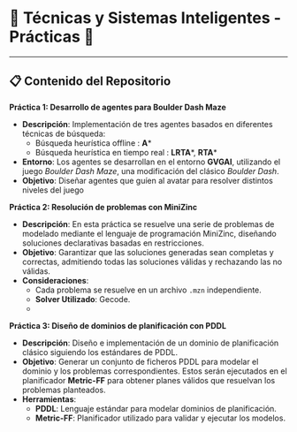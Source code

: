 # 🌟 Técnicas y Sistemas Inteligentes - Prácticas 🌟

---

## 📋 Contenido del Repositorio

**Práctica 1: Desarrollo de agentes para Boulder Dash Maze**
   - **Descripción**: Implementación de tres agentes basados en diferentes técnicas de búsqueda:
     - Búsqueda heurística offline : **A***
     - Búsqueda heurística en tiempo real : **LRTA***, **RTA***
   - **Entorno**: Los agentes se desarrollan en el entorno **GVGAI**, utilizando el juego *Boulder Dash Maze*, una modificación del clásico *Boulder Dash*.
   - **Objetivo**: Diseñar agentes que guíen al avatar para resolver distintos niveles del juego

**Práctica 2: Resolución de problemas con MiniZinc**
   - **Descripción**: En esta práctica se resuelve una serie de problemas de modelado mediante el lenguaje de programación MiniZinc, diseñando soluciones declarativas basadas en restricciones.
   - **Objetivo**: Garantizar que las soluciones generadas sean completas y correctas, admitiendo todas las soluciones válidas y rechazando las no válidas.
   - **Consideraciones**:
        - Cada problema se resuelve en un archivo `.mzn` independiente.
        - **Solver Utilizado**: Gecode.
        - 
**Práctica 3: Diseño de dominios de planificación con PDDL**
   - **Descripción**: Diseño e implementación de un dominio de planificación clásico siguiendo los estándares de PDDL.
   - **Objetivo**: Generar un conjunto de ficheros PDDL para modelar el dominio y los problemas correspondientes. Estos serán ejecutados en el planificador **Metric-FF** para obtener planes válidos que resuelvan los problemas planteados.
   - **Herramientas**:
     - **PDDL**: Lenguaje estándar para modelar dominios de planificación.
     - **Metric-FF**: Planificador utilizado para validar y ejecutar los modelos.





